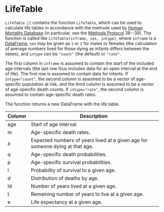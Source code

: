 # LifeTable
`LifeTable.jl` contains the function `LifeTable`, which can be used to calculate life tables in accordance with the methods used by [Human Mortality Database](http://www.mortality.org/) (in particular, see the [Methods Protocol](http://www.mortality.org/Public/Docs/MethodsProtocol.pdf) 38--39). The function is called like `LifeTable(inframe, sex, intype)`, where `inframe` is a [DataFrame](https://github.com/JuliaStats/DataFrames.jl), `sex` may be given as `1` or `2` for males or females (the calculation of average numbers lived for those dying as infants differs between the sexes), and `intype` can be `"count"` (the default) or `"rate"`.

The first column in `inframe` is assumed to contain the start of the included age intervals (the last row thus includes data for an open interval at the end of life). The first row is assumed to contain data for infants. If `intype="count"`, the second column is assumed to be a vector of age-specific population at risk, and the third column is assumed to be a vector of age-specific death counts. If `intype="rate"`, the second column is assumed to contain age-specific death rates.

The function returns a new DataFrame with the life table.

| Column | Description
| ------ | -----------
| age | Start of age interval.
| m | Age-specific death rates.
| a | Expected numbers of years lived at a given age for someone dying at that age. 
| q | Age-specific death probabilities.
| p | Age-specific survival probabilities.
| l | Probability of survival to a given age.
| d | Distribution of deaths by age.
| ld | Number of years lived at a given age.
| t | Remaining number of years to live at a given age.
| e | Life expectancy at a given age.
